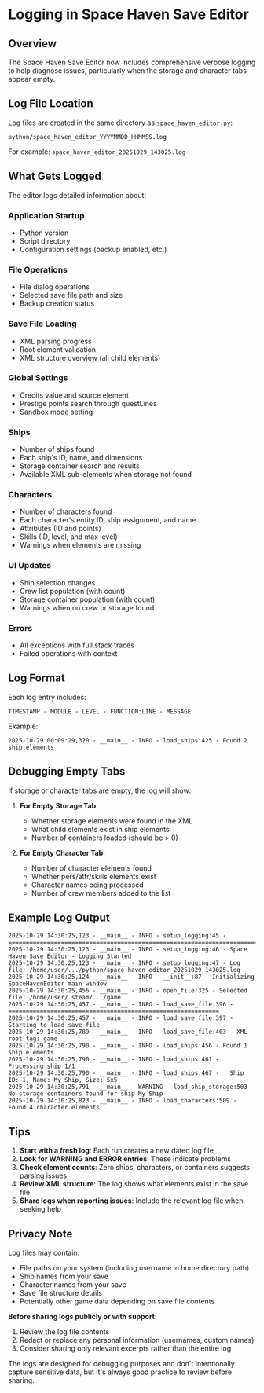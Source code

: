 # Logging in Space Haven Save Editor

## Overview

The Space Haven Save Editor now includes comprehensive verbose logging to help diagnose issues, particularly when the storage and character tabs appear empty.

## Log File Location

Log files are created in the same directory as `space_haven_editor.py`:
```
python/space_haven_editor_YYYYMMDD_HHMMSS.log
```

For example: `space_haven_editor_20251029_143025.log`

## What Gets Logged

The editor logs detailed information about:

### Application Startup
- Python version
- Script directory
- Configuration settings (backup enabled, etc.)

### File Operations
- File dialog operations
- Selected save file path and size
- Backup creation status

### Save File Loading
- XML parsing progress
- Root element validation
- XML structure overview (all child elements)

### Global Settings
- Credits value and source element
- Prestige points search through questLines
- Sandbox mode setting

### Ships
- Number of ships found
- Each ship's ID, name, and dimensions
- Storage container search and results
- Available XML sub-elements when storage not found

### Characters
- Number of characters found
- Each character's entity ID, ship assignment, and name
- Attributes (ID and points)
- Skills (ID, level, and max level)
- Warnings when elements are missing

### UI Updates
- Ship selection changes
- Crew list population (with count)
- Storage container population (with count)
- Warnings when no crew or storage found

### Errors
- All exceptions with full stack traces
- Failed operations with context

## Log Format

Each log entry includes:
```
TIMESTAMP - MODULE - LEVEL - FUNCTION:LINE - MESSAGE
```

Example:
```
2025-10-29 00:09:29,320 - __main__ - INFO - load_ships:425 - Found 2 ship elements
```

## Debugging Empty Tabs

If storage or character tabs are empty, the log will show:

1. **For Empty Storage Tab**:
   - Whether storage elements were found in the XML
   - What child elements exist in ship elements
   - Number of containers loaded (should be > 0)

2. **For Empty Character Tab**:
   - Number of character elements found
   - Whether pers/attr/skills elements exist
   - Character names being processed
   - Number of crew members added to the list

## Example Log Output

```
2025-10-29 14:30:25,123 - __main__ - INFO - setup_logging:45 - ================================================================================
2025-10-29 14:30:25,123 - __main__ - INFO - setup_logging:46 - Space Haven Save Editor - Logging Started
2025-10-29 14:30:25,123 - __main__ - INFO - setup_logging:47 - Log file: /home/user/.../python/space_haven_editor_20251029_143025.log
2025-10-29 14:30:25,124 - __main__ - INFO - __init__:87 - Initializing SpaceHavenEditor main window
2025-10-29 14:30:25,456 - __main__ - INFO - open_file:325 - Selected file: /home/user/.steam/.../game
2025-10-29 14:30:25,457 - __main__ - INFO - load_save_file:396 - ============================================================
2025-10-29 14:30:25,457 - __main__ - INFO - load_save_file:397 - Starting to load save file
2025-10-29 14:30:25,789 - __main__ - INFO - load_save_file:403 - XML root tag: game
2025-10-29 14:30:25,790 - __main__ - INFO - load_ships:456 - Found 1 ship elements
2025-10-29 14:30:25,790 - __main__ - INFO - load_ships:461 - Processing ship 1/1
2025-10-29 14:30:25,790 - __main__ - INFO - load_ships:467 -   Ship ID: 1, Name: My Ship, Size: 5x5
2025-10-29 14:30:25,791 - __main__ - WARNING - load_ship_storage:503 -     No storage containers found for ship My Ship
2025-10-29 14:30:25,823 - __main__ - INFO - load_characters:509 - Found 4 character elements
```

## Tips

1. **Start with a fresh log**: Each run creates a new dated log file
2. **Look for WARNING and ERROR entries**: These indicate problems
3. **Check element counts**: Zero ships, characters, or containers suggests parsing issues
4. **Review XML structure**: The log shows what elements exist in the save file
5. **Share logs when reporting issues**: Include the relevant log file when seeking help

## Privacy Note

Log files may contain:
- File paths on your system (including username in home directory path)
- Ship names from your save
- Character names from your save
- Save file structure details
- Potentially other game data depending on save file contents

**Before sharing logs publicly or with support:**
1. Review the log file contents
2. Redact or replace any personal information (usernames, custom names)
3. Consider sharing only relevant excerpts rather than the entire log

The logs are designed for debugging purposes and don't intentionally capture sensitive data, but it's always good practice to review before sharing.
